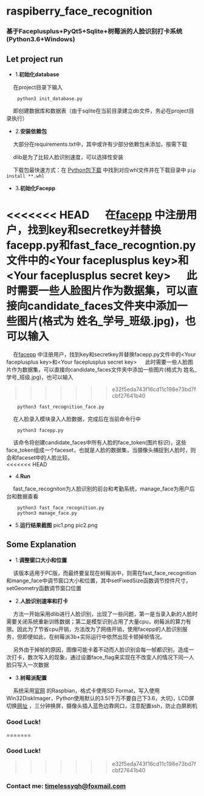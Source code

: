 # raspiberry_face_recognition  

### 基于Faceplusplus+PyQt5+Sqlite+树莓派的人脸识别打卡系统(Python3.6+Windows)

## Let project run
-   1.**初始化database**   
      
&emsp; 在project目录下输入    
```
    python3 init_database.py
``` 

&emsp; 即创建数据库和数据表（由于sqlite在当前目录建立db文件，务必在project目录执行）    

-   2.**安装依赖包**  
   
&emsp; 大部分在requirements.txt中，其中或许有少部分依赖包未添加，按需下载 
   
&emsp; dlib是为了比较人脸识别速度，可以选择性安装   
   
&emsp; 下载包最快速方式：在 [Python包下载](https://www.lfd.uci.edu/~gohlke/pythonlibs/#kwant) 中找到对应whl文件并在下载目录中 
`pip install **.whl`   

-   3.**初始化Facepp**    

<<<<<<< HEAD
&emsp; 在[facepp](https://console.faceplusplus.com.cn/login) 中注册用户，找到key和secretkey并替换facepp.py和fast_face_recogntion.py文件中的<Your faceplusplus key\>和<Your faceplusplus secret key\> &emsp;  此时需要一些人脸图片作为数据集，可以直接向candidate_faces文件夹中添加一些图片(格式为 姓名_学号_班级.jpg)，也可以输入 
=======
&emsp; 在[facepp](https://console.faceplusplus.com.cn/login) 中注册用户，找到key和secretkey并替换facepp.py文件中的<Your faceplusplus key\>和<Your faceplusplus secret key\> &emsp;  此时需要一些人脸图片作为数据集，可以直接向candidate_faces文件夹中添加一些图片(格式为 姓名_学号_班级.jpg)，也可以输入 
>>>>>>> e32f5eda743f16cd11c198e73bd7fcbf27641b40
```
    python3 fast_recognition_face.py
```        
&emsp;  在人脸录入模块录入人脸数据，完成后在当前命令行中
```
    python3 facepp.py
```   
&emsp;  该命令将创建candidate_faces中所有人脸的face_token(图片标识)，这些face_token组成一个faceset，也就是人脸的数据集，当摄像头捕捉到人脸时，则会和faceset中的人脸比较。   
<<<<<<< HEAD
     
-   4.**Run**    

&emsp;  fast_face_recogniton为人脸识别的前台和考勤系统，manage_face为用户后台和数据查看
```
    python3 fast_face_recognition.py
    python3 manage_face.py
```   
     
-   5.**运行结果截图**
pic1.png pic2.png



## Some Explanation
-   1.**调整窗口大小和位置**   
      
&emsp; 该版本适用于PC版，而最终要呈现在树莓派中，则需在fast_face_recognition和mange_face中调节窗口大小和位置，其中setFixedSize函数调节控件尺寸，setGeometry函数调节窗口位置    
    
-   2.**人脸识别速率和打卡**  
   
&emsp;  方法一开始采用dlib进行人脸识别，出现了一些问题，第一是当录入新的人脸时需要关闭系统重新训练数据；第二是模型识别占用了大量cpu，树莓派的算力有限。因此为了节省cpu开销，方法改为了网络开销，使用facepp的人脸识别服务，但即便如此，在树莓派3b+实际运行中依然出现卡顿掉帧情况。
    
&emsp; 另外由于掉帧的原因，图像可能卡着不动而人脸识别会每一帧都识别，造成一次打卡，数次写入的现象，通过设置face_flag来实现在不改变人的情况下同一人脸只写入一次数据
        
-   3.**树莓派配置**    

&emsp;  系统采用[官网](https://www.raspberrypi.org/downloads/) 的Raspbian，格式卡使用SD Format，写入使用Win32DiskImager，Python使用默认的3.5(千万不要自己下3.6，大坑)，LCD屏切换[网址](https://trickiknow.com/raspberry-pi-3-complete-tutorial-2018-lets-get-started/) ，三分钟换屏，摄像头插入蓝色边靠网口，注意配置ssh，防止白屏刷机 





### Good Luck! 

=======
   



### Good Luck!  
>>>>>>> e32f5eda743f16cd11c198e73bd7fcbf27641b40
### Contact me: timelessyqh@foxmail.com
